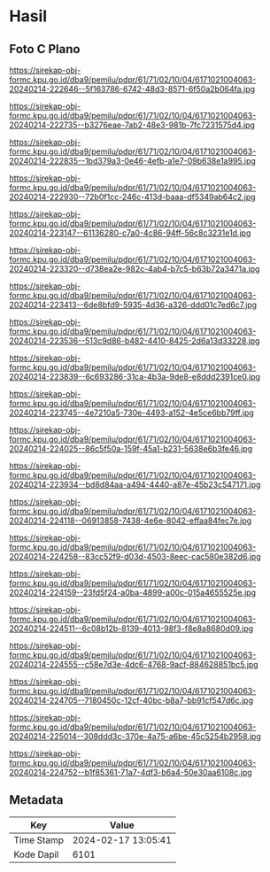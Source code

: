 # Hasil

## Foto C Plano

https://sirekap-obj-formc.kpu.go.id/dba9/pemilu/pdpr/61/71/02/10/04/6171021004063-20240214-222646--5f163786-6742-48d3-8571-6f50a2b064fa.jpg

https://sirekap-obj-formc.kpu.go.id/dba9/pemilu/pdpr/61/71/02/10/04/6171021004063-20240214-222735--b3276eae-7ab2-48e3-981b-7fc7231575d4.jpg

https://sirekap-obj-formc.kpu.go.id/dba9/pemilu/pdpr/61/71/02/10/04/6171021004063-20240214-222835--1bd379a3-0e46-4efb-a1e7-09b638e1a995.jpg

https://sirekap-obj-formc.kpu.go.id/dba9/pemilu/pdpr/61/71/02/10/04/6171021004063-20240214-222930--72b0f1cc-246c-413d-baaa-df5349ab64c2.jpg

https://sirekap-obj-formc.kpu.go.id/dba9/pemilu/pdpr/61/71/02/10/04/6171021004063-20240214-223147--61136280-c7a0-4c86-94ff-56c8c3231e1d.jpg

https://sirekap-obj-formc.kpu.go.id/dba9/pemilu/pdpr/61/71/02/10/04/6171021004063-20240214-223320--d738ea2e-982c-4ab4-b7c5-b63b72a3471a.jpg

https://sirekap-obj-formc.kpu.go.id/dba9/pemilu/pdpr/61/71/02/10/04/6171021004063-20240214-223413--6de8bfd9-5935-4d36-a326-ddd01c7ed6c7.jpg

https://sirekap-obj-formc.kpu.go.id/dba9/pemilu/pdpr/61/71/02/10/04/6171021004063-20240214-223536--513c9d86-b482-4410-8425-2d6a13d33228.jpg

https://sirekap-obj-formc.kpu.go.id/dba9/pemilu/pdpr/61/71/02/10/04/6171021004063-20240214-223839--6c693286-31ca-4b3a-9de8-e8ddd2391ce0.jpg

https://sirekap-obj-formc.kpu.go.id/dba9/pemilu/pdpr/61/71/02/10/04/6171021004063-20240214-223745--4e7210a5-730e-4493-a152-4e5ce6bb79ff.jpg

https://sirekap-obj-formc.kpu.go.id/dba9/pemilu/pdpr/61/71/02/10/04/6171021004063-20240214-224025--86c5f50a-159f-45a1-b231-5638e6b3fe46.jpg

https://sirekap-obj-formc.kpu.go.id/dba9/pemilu/pdpr/61/71/02/10/04/6171021004063-20240214-223934--bd8d84aa-a494-4440-a87e-45b23c547171.jpg

https://sirekap-obj-formc.kpu.go.id/dba9/pemilu/pdpr/61/71/02/10/04/6171021004063-20240214-224118--06913858-7438-4e6e-8042-effaa84fec7e.jpg

https://sirekap-obj-formc.kpu.go.id/dba9/pemilu/pdpr/61/71/02/10/04/6171021004063-20240214-224258--83cc52f9-d03d-4503-8eec-cac580e382d6.jpg

https://sirekap-obj-formc.kpu.go.id/dba9/pemilu/pdpr/61/71/02/10/04/6171021004063-20240214-224159--23fd5f24-a0ba-4899-a00c-015a4655525e.jpg

https://sirekap-obj-formc.kpu.go.id/dba9/pemilu/pdpr/61/71/02/10/04/6171021004063-20240214-224511--6c08b12b-8139-4013-98f3-f8e8a8680d09.jpg

https://sirekap-obj-formc.kpu.go.id/dba9/pemilu/pdpr/61/71/02/10/04/6171021004063-20240214-224555--c58e7d3e-4dc6-4768-9acf-884628851bc5.jpg

https://sirekap-obj-formc.kpu.go.id/dba9/pemilu/pdpr/61/71/02/10/04/6171021004063-20240214-224705--7180450c-12cf-40bc-b8a7-bb91cf547d6c.jpg

https://sirekap-obj-formc.kpu.go.id/dba9/pemilu/pdpr/61/71/02/10/04/6171021004063-20240214-225014--308ddd3c-370e-4a75-a6be-45c5254b2958.jpg

https://sirekap-obj-formc.kpu.go.id/dba9/pemilu/pdpr/61/71/02/10/04/6171021004063-20240214-224752--b1f85361-71a7-4df3-b6a4-50e30aa6108c.jpg


## Metadata

| Key        | Value               |
| ---------- | ------------------- |
| Time Stamp | 2024-02-17 13:05:41 |
| Kode Dapil | 6101                |



